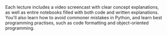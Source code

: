 Each lecture includes a video screencast with clear concept explanations, as well as entire notebooks filled with both code and written explanations. You'll also learn how to avoid commoner mistakes in Python, and learn best programming practises, such as code formatting and object-oriented programming.

